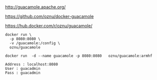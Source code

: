http://guacamole.apache.org/

https://github.com/oznu/docker-guacamole

https://hub.docker.com/r/oznu/guacamole/


```
docker run \
  -p 8080:8080 \
  -v /guacamole:/config \
  oznu/guacamole
```
```
docker run  -d --name guacamole -p 8080:8080   oznu/guacamole:armhf
```
```
Address : localhost:8080
User : guacadmin
Pass : guacadmin
```

